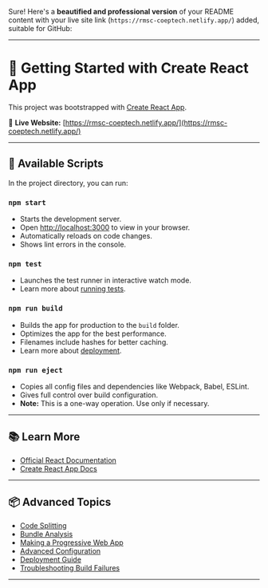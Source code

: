 Sure! Here's a **beautified and professional version** of your README content with your live site link (`https://rmsc-coeptech.netlify.app/`) added, suitable for GitHub:

---

# 🎯 Getting Started with Create React App

This project was bootstrapped with [Create React App](https://github.com/facebook/create-react-app).

🔗 **Live Website:** [https://rmsc-coeptech.netlify.app/](https://rmsc-coeptech.netlify.app/)

---

## 🚀 Available Scripts

In the project directory, you can run:

### `npm start`

* Starts the development server.
* Open [http://localhost:3000](http://localhost:3000) to view in your browser.
* Automatically reloads on code changes.
* Shows lint errors in the console.

### `npm test`

* Launches the test runner in interactive watch mode.
* Learn more about [running tests](https://facebook.github.io/create-react-app/docs/running-tests).

### `npm run build`

* Builds the app for production to the `build` folder.
* Optimizes the app for the best performance.
* Filenames include hashes for better caching.
* Learn more about [deployment](https://facebook.github.io/create-react-app/docs/deployment).

### `npm run eject`

* Copies all config files and dependencies like Webpack, Babel, ESLint.
* Gives full control over build configuration.
* **Note:** This is a one-way operation. Use only if necessary.

---

## 📚 Learn More

* [Official React Documentation](https://reactjs.org/)
* [Create React App Docs](https://facebook.github.io/create-react-app/docs/getting-started)

---

## 📦 Advanced Topics

* [Code Splitting](https://facebook.github.io/create-react-app/docs/code-splitting)
* [Bundle Analysis](https://facebook.github.io/create-react-app/docs/analyzing-the-bundle-size)
* [Making a Progressive Web App](https://facebook.github.io/create-react-app/docs/making-a-progressive-web-app)
* [Advanced Configuration](https://facebook.github.io/create-react-app/docs/advanced-configuration)
* [Deployment Guide](https://facebook.github.io/create-react-app/docs/deployment)
* [Troubleshooting Build Failures](https://facebook.github.io/create-react-app/docs/troubleshooting#npm-run-build-fails-to-minify)

---


